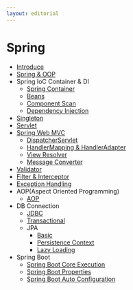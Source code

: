 ```yaml
---
layout: editorial
---
```


# Spring

* [Introduce](introduce.md)
* [Spring & OOP](oop.md)
* Spring IoC Container & DI
    * [Spring Container](spring-container.md)
    * [Beans](beans.md)
    * [Component Scan](component-scan.md)
    * [Dependency Injection](dependency-injection.md)
* [Singleton](singleton.md)
* [Servlet](servlet.md)
* [Spring Web MVC](spring-web-mvc.md)
    * [DispatcherServlet](dispatcher-servlet.md)
    * [HandlerMapping & HandlerAdapter](handler-mapping-adapter.md)
    * [View Resolver](view-resolver.md)
    * [Message Converter](message-converter.md)
* [Validator](validator.md)
* [Filter & Interceptor](filter-interceptor.md)
* [Exception Handling](exception-handling.md)
* AOP(Aspect Oriented Programming)
    * [AOP](aop.md)
* DB Connection
    * [JDBC](jdbc.md)
    * [Transactional](transactional.md)
    * JPA
        * [Basic](jpa-basic.md)
        * [Persistence Context](persistence-context.md)
        * [Lazy Loading](lazy-loading.md)
* Spring Boot
    * [Spring Boot Core Execution](spring-boot-core-execution.md)
    * [Spring Boot Properties](spring-boot-properties.md)
    * [Spring Boot Auto Configuration](spring-boot-auto-configuration.md)
